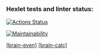 ### Hexlet tests and linter status:
[![Actions Status](https://github.com/vvadik/python-project-49/workflows/hexlet-check/badge.svg)](https://github.com/vvadik/python-project-49/actions)

[![Maintainability](https://api.codeclimate.com/v1/badges/fef1dc42ee04c62b7bb7/maintainability)](https://codeclimate.com/github/vvadik/python-project-49/maintainability)

[[brain-even]](https://asciinema.org/a/eCS7MJ9rY2OZZ5bnhaVZiYUQD)
[[brain-calc]](https://asciinema.org/a/qLpPYtRJ2hLHYlUMseMKVAki2)
